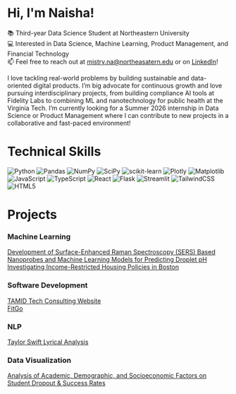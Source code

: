 # Hi, I'm Naisha! 
📚 Third-year Data Science Student at Northeastern University <br/> 
💻 Interested in Data Science, Machine Learning, Product Management, and Financial Technology <br/> 
📫 Feel free to reach out at mistry.na@northeasatern.edu or on [LinkedIn](www.linkedin.com/in/naisha-mistry)! <br/>

I love tackling real-world problems by building sustainable and data-oriented digital products. I’m big advocate for continuous growth and love pursuing interdisciplinary projects, from building compliance AI tools at Fidelity Labs to combining ML and nanotechnology for public health at the Virginia Tech. I’m currently looking for a Summer 2026 internship in Data Science or Product Management where I can contribute to new projects in a collaborative and fast-paced environment! 

# Technical Skills
![Python](https://img.shields.io/badge/python-3670A0?style=for-the-badge&logo=python&logoColor=ffdd54)
![Pandas](https://img.shields.io/badge/pandas-%23150458.svg?style=for-the-badge&logo=pandas&logoColor=white)
![NumPy](https://img.shields.io/badge/numpy-%23013243.svg?style=for-the-badge&logo=numpy&logoColor=white)
![SciPy](https://img.shields.io/badge/SciPy-%230C55A5.svg?style=for-the-badge&logo=scipy&logoColor=%white)
![scikit-learn](https://img.shields.io/badge/scikit--learn-%23F7931E.svg?style=for-the-badge&logo=scikit-learn&logoColor=white)
![Plotly](https://img.shields.io/badge/Plotly-%233F4F75.svg?style=for-the-badge&logo=plotly&logoColor=white)
![Matplotlib](https://img.shields.io/badge/Matplotlib-%23ffffff.svg?style=for-the-badge&logo=Matplotlib&logoColor=black)
![JavaScript](https://img.shields.io/badge/javascript-%23323330.svg?style=for-the-badge&logo=javascript&logoColor=%23F7DF1E)
![TypeScript](https://img.shields.io/badge/typescript-%23007ACC.svg?style=for-the-badge&logo=typescript&logoColor=white)
![React](https://img.shields.io/badge/react-%2320232a.svg?style=for-the-badge&logo=react&logoColor=%2361DAFB)
![Flask](https://img.shields.io/badge/flask-%23000.svg?style=for-the-badge&logo=flask&logoColor=white)
![Streamlit](https://img.shields.io/badge/Streamlit-%23FE4B4B.svg?style=for-the-badge&logo=streamlit&logoColor=white)
![TailwindCSS](https://img.shields.io/badge/tailwindcss-%2338B2AC.svg?style=for-the-badge&logo=tailwind-css&logoColor=white)
![HTML5](https://img.shields.io/badge/html5-%23E34F26.svg?style=for-the-badge&logo=html5&logoColor=white)

  # Projects
  ### Machine Learning <br/>
[Development of Surface-Enhanced Raman Spectroscopy (SERS) Based Nanoprobes and Machine Learning Models for Predicting Droplet pH](https://github.com/user-attachments/files/21416172/Development.of.Surface-Enhanced.Raman.Spectroscopy.SERS.Based.Nanoprobes.and.Machine.Learning.Models.for.Predicting.Droplet.pH.pdf) 
<br/>
  [Investigating Income-Restricted Housing Policies in Boston](https://github.com/naishahmistry/investigating-boston-housing-policies/blob/main)  <br/>
  
  ### Software Development  <br/>
  [TAMID Tech Consulting Website](https://github.com/NuTamid/tamid-tech-site)  <br/>
  [FitGo](https://github.com/naishahmistry/FitGo)  <br/>

### NLP  <br/>
  [Taylor Swift Lyrical Analysis](https://github.com/naishahmistry/taylor-swift-lyrical-analysis/tree/main) <br/>

  ### Data Visualization  <br/>
  [Analysis of Academic, Demographic, and Socioeconomic Factors on Student Dropout & Success Rates](https://github.com/naishahmistry/student-dropout-factors-analysis) <br/>
<!--
**naishahmistry/naishahmistry** is a ✨ _special_ ✨ repository because its `README.md` (this file) appears on your GitHub profile.

Here are some ideas to get you started:

- 🔭 I’m currently working on completing this module.
- 🌱 I’m currently learning python, HTML, and CSS.
- 👯 I’m looking to collaborate on ...
- 🤔 I’m looking for help with ...
- 💬 Ask me about ...
- 📫 How to reach me: ...
- 😄 Pronouns: ...
- ⚡ Fun fact: ...
-->
